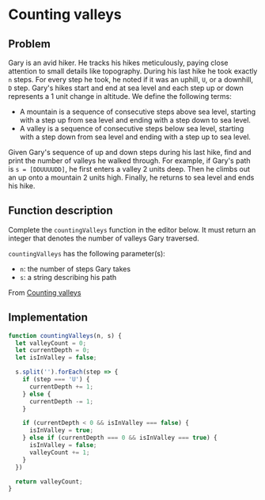 # Counting valleys

## Problem

Gary is an avid hiker. He tracks his hikes meticulously, paying close attention to small details like topography. During his last hike he took exactly `n` steps. For every step he took, he noted if it was an uphill, `U`, or a downhill, `D` step. Gary's hikes start and end at sea level and each step up or down represents a 1 unit change in altitude. We define the following terms:

- A mountain is a sequence of consecutive steps above sea level, starting with a step up from sea level and ending with a step down to sea level.
- A valley is a sequence of consecutive steps below sea level, starting with a step down from sea level and ending with a step up to sea level.

Given Gary's sequence of up and down steps during his last hike, find and print the number of valleys he walked through.
For example, if Gary's path is `s = [DDUUUUDD]`, he first enters a valley 2 units deep. Then he climbs out an up onto a mountain 2 units high. Finally, he returns to sea level and ends his hike.

## Function description

Complete the `countingValleys` function in the editor below. It must return an integer that denotes the number of valleys Gary traversed.

`countingValleys` has the following parameter(s):

- `n`: the number of steps Gary takes
- `s`: a string describing his path

From [Counting valleys](https://www.hackerrank.com/challenges/counting-valleys/problem)

## Implementation

```javascript
function countingValleys(n, s) {
  let valleyCount = 0;
  let currentDepth = 0;
  let isInValley = false;

  s.split('').forEach(step => {
    if (step === 'U') {
      currentDepth += 1;
    } else {
      currentDepth -= 1;
    }

    if (currentDepth < 0 && isInValley === false) {
      isInValley = true;
    } else if (currentDepth === 0 && isInValley === true) {
      isInValley = false;
      valleyCount += 1;
    }
  })

  return valleyCount;
}
```
